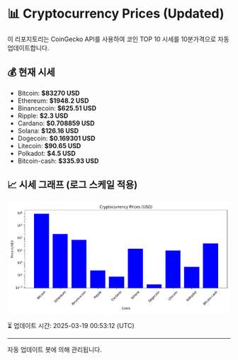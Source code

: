 
# 📊 Cryptocurrency Prices (Updated)

이 리포지토리는 CoinGecko API를 사용하여 코인 TOP 10 시세를 10분가격으로 자동 업데이트합니다.

## 💰 현재 시세
- Bitcoin: **$83270 USD**
- Ethereum: **$1948.2 USD**
- Binancecoin: **$625.51 USD**
- Ripple: **$2.3 USD**
- Cardano: **$0.708859 USD**
- Solana: **$126.16 USD**
- Dogecoin: **$0.169301 USD**
- Litecoin: **$90.65 USD**
- Polkadot: **$4.5 USD**
- Bitcoin-cash: **$335.93 USD**

## 📈 시세 그래프 (로그 스케일 적용)
![Crypto Prices](crypto_prices.png)

⏳ 업데이트 시간: 2025-03-19 00:53:12 (UTC)

---
자동 업데이트 봇에 의해 관리됩니다.
